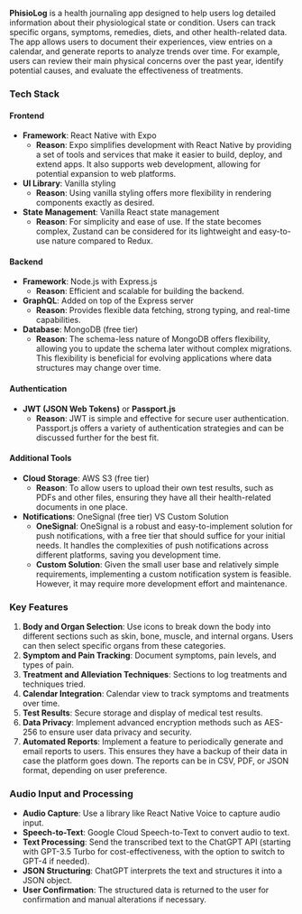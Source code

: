 **PhisioLog** is a health journaling app designed to help users log detailed information about their physiological state or condition. Users can track specific organs, symptoms, remedies, diets, and other health-related data. The app allows users to document their experiences, view entries on a calendar, and generate reports to analyze trends over time. For example, users can review their main physical concerns over the past year, identify potential causes, and evaluate the effectiveness of treatments.

### Tech Stack

#### Frontend

- **Framework**: React Native with Expo
  - **Reason**: Expo simplifies development with React Native by providing a set of tools and services that make it easier to build, deploy, and extend apps. It also supports web development, allowing for potential expansion to web platforms.
- **UI Library**: Vanilla styling
  - **Reason**: Using vanilla styling offers more flexibility in rendering components exactly as desired.
- **State Management**: Vanilla React state management
  - **Reason**: For simplicity and ease of use. If the state becomes complex, Zustand can be considered for its lightweight and easy-to-use nature compared to Redux.

#### Backend

- **Framework**: Node.js with Express.js
  - **Reason**: Efficient and scalable for building the backend.
- **GraphQL**: Added on top of the Express server
  - **Reason**: Provides flexible data fetching, strong typing, and real-time capabilities.
- **Database**: MongoDB (free tier)
  - **Reason**: The schema-less nature of MongoDB offers flexibility, allowing you to update the schema later without complex migrations. This flexibility is beneficial for evolving applications where data structures may change over time.

#### Authentication

- **JWT (JSON Web Tokens)** or **Passport.js**
  - **Reason**: JWT is simple and effective for secure user authentication. Passport.js offers a variety of authentication strategies and can be discussed further for the best fit.

#### Additional Tools

- **Cloud Storage**: AWS S3 (free tier)
  - **Reason**: To allow users to upload their own test results, such as PDFs and other files, ensuring they have all their health-related documents in one place.
- **Notifications**: OneSignal (free tier) VS Custom Solution
  - **OneSignal**: OneSignal is a robust and easy-to-implement solution for push notifications, with a free tier that should suffice for your initial needs. It handles the complexities of push notifications across different platforms, saving you development time.
  - **Custom Solution**: Given the small user base and relatively simple requirements, implementing a custom notification system is feasible. However, it may require more development effort and maintenance.

### Key Features

1. **Body and Organ Selection**: Use icons to break down the body into different sections such as skin, bone, muscle, and internal organs. Users can then select specific organs from these categories.
2. **Symptom and Pain Tracking**: Document symptoms, pain levels, and types of pain.
3. **Treatment and Alleviation Techniques**: Sections to log treatments and techniques tried.
4. **Calendar Integration**: Calendar view to track symptoms and treatments over time.
5. **Test Results**: Secure storage and display of medical test results.
6. **Data Privacy**: Implement advanced encryption methods such as AES-256 to ensure user data privacy and security.
7. **Automated Reports**: Implement a feature to periodically generate and email reports to users. This ensures they have a backup of their data in case the platform goes down. The reports can be in CSV, PDF, or JSON format, depending on user preference.

### Audio Input and Processing

- **Audio Capture**: Use a library like React Native Voice to capture audio input.
- **Speech-to-Text**: Google Cloud Speech-to-Text to convert audio to text.
- **Text Processing**: Send the transcribed text to the ChatGPT API (starting with GPT-3.5 Turbo for cost-effectiveness, with the option to switch to GPT-4 if needed).
- **JSON Structuring**: ChatGPT interprets the text and structures it into a JSON object.
- **User Confirmation**: The structured data is returned to the user for confirmation and manual alterations if necessary.
